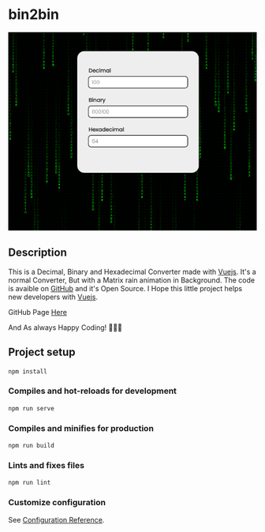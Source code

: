 # bin2bin

![Screenshot](https://github.com/CapoStudios/bin2bin/blob/mocho/src/assets/Screenshot.png)

## Description
This is a Decimal, Binary and Hexadecimal Converter made with [Vuejs](https://v3.vuejs.org/).
It's a normal Converter, But with a Matrix rain animation in Background. 
The code is avaible on [GitHub](https://github.com/CapoStudios/bin2bin) and it's Open Source.
I Hope this little project helps new developers with [Vuejs](https://v3.vuejs.org/).

GitHub Page [Here](https://capostudios.github.io/bin2bin/)

And As always Happy Coding! 👨‍💻💪 

## Project setup
```
npm install
```

### Compiles and hot-reloads for development
```
npm run serve
```

### Compiles and minifies for production
```
npm run build
```

### Lints and fixes files
```
npm run lint
```

### Customize configuration
See [Configuration Reference](https://cli.vuejs.org/config/).
